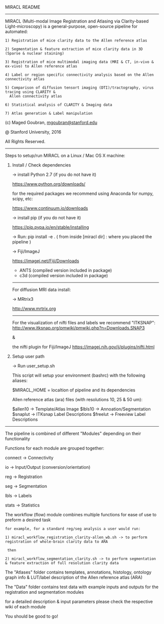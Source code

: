 MIRACL README
______________

MIRACL (Multi-modal Image Registration and Atlasing via Clarity-based Light-microscopy)
is a general-purpose, open-source pipeline for automated:

	1) Registration of mice clarity data to the Allen reference atlas

	2) Segmentation & feature extraction of mice clarity data in 3D (Sparse & nuclear staining)

	3) Registration of mice multimodal imaging data (MRI & CT, in-vivo & ex-vivo) to Allen reference atlas

	4) Label or region specific connectivity analysis based on the Allen connectivity atlas

    5) Comparison of diffusion tensort imaging (DTI)/tractography, virus tracing using CLARITY &
      Allen connectivity atlas

    6) Statistical analysis of CLARITY & Imaging data

	7) Atlas generation & Label manipulation


(c) Maged Goubran, 
    mgoubran@stanford.edu

@ Stanford University, 2016

All Rights Reserved. 

____________________________


Steps to setup/run MIRACL on a Linux / Mac OS X machine:


1) Install / Check dependencies

    -> install Python 2.7 (if you do not have it)  
    
      https://www.python.org/downloads/
    
      for the required packages we recommend using Anaconda for numpy, scipy, etc:
        
      https://www.continuum.io/downloads
    
    -> install pip (if you do not have it)
    
      https://pip.pypa.io/en/stable/installing
        
    -> Run: pip install -e .   ( from inside [miracl dir] : where you placed the pipeline )
        
    -> Fiji/ImageJ
    
      https://imagej.net/Fiji/Downloads
    
    - ANTS (compiled version included in package)
    - c3d (compiled version included in package)
    
    _________________
    
    For diffusion MRI data install:

    -> MRtrix3
   
      http://www.mrtrix.org
                
    _________________

    For the visualization of nifti files and labels we recommend "ITKSNAP":
    http://www.itksnap.org/pmwiki/pmwiki.php?n=Downloads.SNAP3

    &

    the nifti plugin for Fiji/ImageJ
    https://imagej.nih.gov/ij/plugins/nifti.html


2) Setup user path

	-> Run user_setup.sh 
    
    This script will setup your environment (bashrc) with the following aliases:
    
    $MIRACL_HOME = localtion of pipeline and its dependencies
    
    Allen reference atlas (ara) files (with resolutions 10, 25 & 50 um):
    
    $allen10 -> Template/Atlas Image
    $lbls10  -> Annoation/Segmentation    
    $snaplut -> ITKsnap Label Descriptions
    $freelut -> Freeview Label Descriptions
    
____________________________


The pipeline is combined of different "Modules" depending on their functionality

Functions for each module are grouped together:
  
   connect -> Connectivity

   io -> Input/Output (conversion/orientation)
    
   reg -> Registration
    
   seg -> Segmentation
    
   lbls -> Labels
    
   stats -> Statistics


The workflow (flow) module combines multiple functions for ease of use to preform a desired task
     
    for example, for a standard reg/seg analysis a user would run: 
    
    1) miracl_workflow_registration_clarity-allen_wb.sh -> to perform registration of whole-brain clarity data to ARA
    
     then
    
    2) miracl_workflow_segmentation_clarity.sh -> to perform segmentation & feature extraction of full resolution clarity data 


The "Atlases" folder contains templates, annotations, histology, ontology graph info & LUT/label description of the Allen reference atlas (ARA)


The "Data" folder contains test data with example inputs and outputs for the registration and segmentation modules


for a detailed description & input parameters please check the respective wiki of each module 


You should be good to go!
